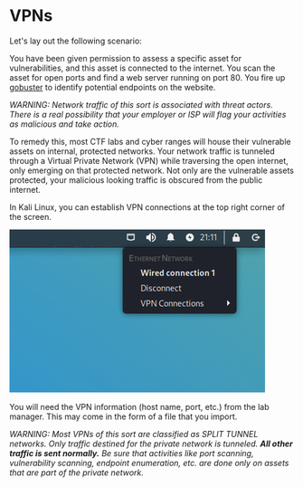# VPNs

Let's lay out the following scenario:

You have been given permission to assess a specific asset for vulnerabilities, and this asset is connected to the internet. You scan the asset for open ports and find a web server running on port 80. You fire up [gobuster](https://github.com/OJ/gobuster) to identify potential endpoints on the website.

*WARNING: Network traffic of this sort is associated with threat actors. There is a real possibility that your employer or ISP will flag your activities as malicious and take action.*

To remedy this, most CTF labs and cyber ranges will house their vulnerable assets on internal, protected networks. Your network traffic is tunneled through a Virtual Private Network (VPN) while traversing the open internet, only emerging on that protected network. Not only are the vulnerable assets protected, your malicious looking traffic is obscured from the public internet.

In Kali Linux, you can establish VPN connections at the top right corner of the screen.

![Image of VPN connection in Kali Linux](kalivpn.png)

You will need the VPN information (host name, port, etc.) from the lab manager. This may come in the form of a file that you import.

*WARNING: Most VPNs of this sort are classified as SPLIT TUNNEL networks. Only traffic destined for the private network is tunneled. **All other traffic is sent normally.** Be sure that activities like port scanning, vulnerability scanning, endpoint enumeration, etc. are done only on assets that are part of the private network.*
